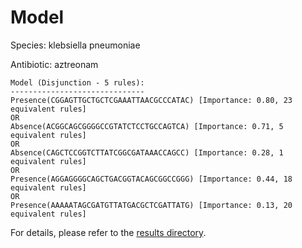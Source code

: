 
# Model

Species: klebsiella pneumoniae

Antibiotic: aztreonam

```
Model (Disjunction - 5 rules):
------------------------------
Presence(CGGAGTTGCTGCTCGAAATTAACGCCCATAC) [Importance: 0.80, 23 equivalent rules]
OR
Absence(ACGGCAGCGGGGCCGTATCTCCTGCCAGTCA) [Importance: 0.71, 5 equivalent rules]
OR
Absence(CAGCTCCGGTCTTATCGGCGATAAACCAGCC) [Importance: 0.28, 1 equivalent rules]
OR
Presence(AGGAGGGGCAGCTGACGGTACAGCGGCCGGG) [Importance: 0.44, 18 equivalent rules]
OR
Presence(AAAAATAGCGATGTTATGACGCTCGATTATG) [Importance: 0.13, 20 equivalent rules]

```

For details, please refer to the [results directory](../../../../../results/scm_b/klebsiella%20pneumoniae/aztreonam/repeat_9/).

